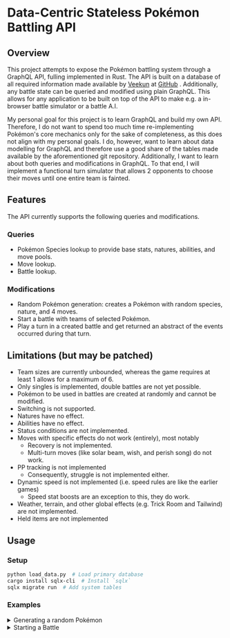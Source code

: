 # Data-Centric Stateless Pokémon Battling API

## Overview

This project attempts to expose the Pokémon battling system through a GraphQL API, fulling
implemented in Rust. The API is built on a database of all required information made available
by [Veekun](https://github.com/veekun) at [GitHub](https://github.com/veekun/pokedex/tree/master)
. Additionally, any battle state can be queried and modified using plain GraphQL. This allows 
for any application to be built on top of the API to make e.g. a in-browser battle simulator or 
a battle A.I.

My personal goal for this project is to learn GraphQL and build my own API. Therefore, I do 
not want to spend too much time re-implementing Pokémon's core mechanics only for the sake of 
completeness, as this does not align with my personal goals. I do, however, want to learn 
about data modelling for GraphQL and therefore use a good share of the tables made available by 
the aforementioned git repository. Additionally, I want to learn about both queries and 
modifications in GraphQL. To that end, I will implement a functional turn simulator that allows 
2 opponents to choose their moves until one entire team is fainted.

## Features
The API currently supports the following queries and modifications.
### Queries
- Pokémon Species lookup to provide base stats, natures, abilities, and move pools.
- Move lookup.
- Battle lookup.
### Modifications
- Random Pokémon generation: creates a Pokémon with random species, nature, and 4 moves.
- Start a battle with teams of selected Pokémon.
- Play a turn in a created battle and get returned an abstract of the events occurred during 
  that turn.

## Limitations (but may be patched)

- Team sizes are currently unbounded, whereas the game requires at least 1 allows for a maximum
  of 6.
- Only singles is implemented, double battles are not yet possible.
- Pokémon to be used in battles are created at randomly and cannot be modified.
- Switching is not supported.
- Natures have no effect.
- Abilities have no effect.
- Status conditions are not implemented.
- Moves with specific effects do not work (entirely), most notably
  - Recovery is not implemented.
  - Multi-turn moves (like solar beam, wish, and perish song) do not work.
- PP tracking is not implemented
  - Consequently, struggle is not implemented either.
- Dynamic speed is not implemented (i.e. speed rules are like the earlier games)
  - Speed stat boosts are an exception to this, they do work.
- Weather, terrain, and other global effects (e.g. Trick Room and Tailwind) are not implemented.
- Held items are not implemented

## Usage
### Setup

```bash
python load_data.py  # Load primary database
cargo install sqlx-cli  # Install `sqlx`
sqlx migrate run  # Add system tables
```

### Examples
<details>
<summary>Generating a random Pokémon</summary>

#### Input
```graphql
mutation {
  randomPokemon{
    id
    species{
      identifier
    }
    nature {
      name
    }
    move1{
      name
    }
    move2{
      name
    }
    move3{
      name
    }
    move4{
      name
    }
  }
}
```
#### Output
```json
{
  "data": {
    "randomPokemon": {
      "id": 9,
      "species": {
        "identifier": "bastiodon"
      },
      "nature": {
        "name": "jolly"
      },
      "move1": {
        "name": "blizzard"
      },
      "move2": {
        "name": "round"
      },
      "move3": {
        "name": "mud-slap"
      },
      "move4": {
        "name": "block"
      }
    }
  }
}
```
</details>

<details>
<summary>Starting a Battle</summary>
#### Input
```graphql
mutation {
  startBattle(teamA:[5,6], teamB:[7,9]){
    id
  }
}
```
#### Output
```json
{
  "data": {
    "startBattle": {
      "id": 7
    }
  }
}
```
</details>
